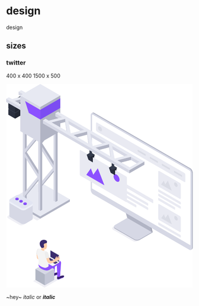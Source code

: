 # design
design

## sizes
### twitter
400 x 400
1500 x 500

![image](https://raw.githubusercontent.com/tolu-c/design/main/static/img/Web_design_PNG.png)

~hey~
*italic* or _**italic**_